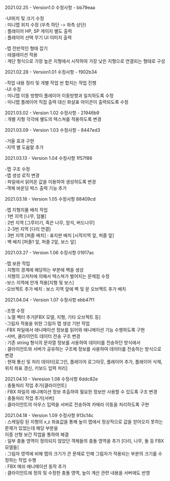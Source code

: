 2021.02.25 - Version1.0 수정사항 - bb79eaa

-UI위치 및 크기 수정  
: 미니맵 위치 수정 (우측 하단 -> 좌측 상단)  
: 플레이어 HP, SP 게이지 별도 출력  
: 플레이어 선택 무기 UI 이미지 출력  

-맵 전반적인 형태 잡기  
: 테셀레이션 적용  
: 계단 형식으로 가장 높은 지형에서 시작하여 가장 낮은 지형으로 연결되는 형태로 구성  
  
    
2021.02.28 - Version1.01 수정사항 - f902b34  

-작업 내용 정리 및 개별 작업 씬 합치는 작업 진행  
-UI 수정  
: 미니맵 이동 방향이 플레이어 이동방향과 일치하도록 수정  
: 미니맵 플레이어 직접 출력 대신 화살표 아이콘이 출력되도록 수정  
  
2021.03.02 - Version 1.02 수정사항 - 21946b9  
: 개별 지형 각각에 별도의 텍스쳐를 적용하도록 변경  
  
2021.03.09 - Version 1.03 수정사항 - 8447ed3  

-거울 효과 구현  
-지역 별 도움말 추가  

2021.03.13 - Version 1.04 수정사항 1f57f86    

-맵 구조 수정   
-맵 생성 로직 변경    
: 파일에서 읽어온 값을 이용하여 생성하도록 변경  
-객체 바운딩 박스 출력 기능 추가  
  
2021.03.18 - Version 1.05 수정사항 88409cd  

-맵 지형지물 배치 작업   
: 1번 지역 [나무, 덤불]  
: 2번 지역 [그루터기, 죽은 나무, 암석, 버드나무]  
: 2-3번 지역 [다리 연결]  
: 3번 지역 [퍼즐 배치] 
: 표지판 배치 [시작지역 앞, 퍼즐 앞]  
: 벽 배치 [퍼즐1 앞, 퍼즐 2앞, 보스 앞]    
  
2021.03.27 - Version 1.06 수정사항 01917ac  

-맵 보완 작업  
: 지형의 경계에 해당하는 부분에 벽을 생성  
: 지형의 고저차에 의해서 텍스쳐가 벌어지는 문제점 수정  
-보스 지역에 안개 적용[지형 및 보스]  
-오브젝트 추가 배치
: 보스 지역 앞에 벽 및 문 오브젝트 추가 배치    

2021.04.04 - Version 1.07 수정사항 ebb47f1  

-조명 수정  
: 노멀 벡터 추가[FBX 모델, 지형, 기타 오브젝트 등]   
-그림자 적용을 위한 그림자 맵 생성 기반 작업   
-FBX 파일에서 애니메이션 정보를 읽어와 애니메이션 기능 수행하도록 구현  
-서버, 클라이언트 데이터 전송 구조 변경  
: 기존 string 형식의 문자열 정보를 사용하여 데이터를 전송하던 방식에서  
: 클라이언트와 서버가 공유하는 구조체 정보를 사용하여 데이터를 전송하는 방식으로 변경  
: 현재 통신 및 처리 데이터[로그인, 플레이어 로그아웃, 플레이어 추가, 플레이어 삭제, 위치 좌표 갱신, 키보드 입력 처리]   

2021.04.10 - Veresion 1.08 수정사항 6ddc82e  
: 충돌처리 작업 추가[클라이언트]  
: FBX 파일의 애니메이션 정보 추출하여 필요한 정보만 사용할 수 있도록 구조 변경  
: 충돌처리 작업 추가[서버]   
: 클라이언트의 마우스 입력을 서버로 전송하여 카메라 이동을 처리하도록 구현  

2021.04.18 - Version 1.09 수정사항 913c14c    
: 스케일링 된 지형의 x,z 좌표값을 통해 높이 맵에서 정상적으로 값을 얻어오지 못하는 문제가 있었는데 해당 부분을   
이중 선형 보간 작업을 통하여 해결  
: 일부 충돌 영역이 정의되지 않았던 객체들의 충돌 영역을 추가 [다리, 나무, 돌 등 FBX모델들]  
: 그림자 영역에 비해 맵의 크기가 큰 문제로 인해 그림자가 적용되는 부분의 크기를 수정하는 작업 수행  
: FBX 메쉬 애니메이션 동작 추가  
: 클라이언트에 정의 및 수정한 충돌 영역, 높이 계산 관련 내용을 서버에도 반영   



